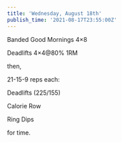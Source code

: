 ```yaml
---
title: 'Wednesday, August 18th'
publish_time: '2021-08-17T23:55:00Z'
---
```


Banded Good Mornings 4×8

Deadlifts 4×4\@80% 1RM

then,

21-15-9 reps each:

Deadlifts (225/155)

Calorie Row

Ring Dips

for time.
